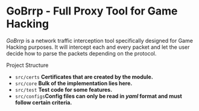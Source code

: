 # GoBrrp - Full Proxy Tool for Game Hacking

*GoBrrp* is a network traffic interception tool specifically designed for Game Hacking purposes. It will intercept each and every packet and let the user decide how to parse the packets depending on the protocol.


Project Structure

 - `src/certs`   **Certificates that are created by the module.**
 - `src/core` **Bulk of the implementation lies here.**
 - `src/test` **Test code for some features.**
 - `src/configs`**Config files can only be read in *yaml* format and must follow certain criteria.**

